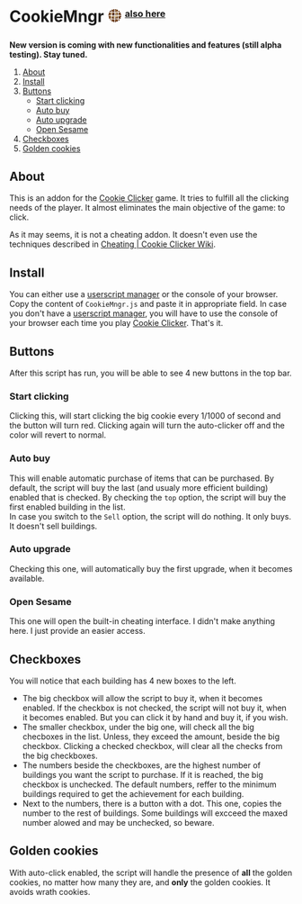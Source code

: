# CookieMngr ![CookieMngr][cookiemnger] <sub><sup><sup>[also here](https://nikotaf.github.io/CookieMngr/)</sup></sup></sub>
[cookiemnger]: /CookieMngr.png?raw=true "CookieMngr icon"
**New version is coming with new functionalities and features (still alpha testing). Stay tuned.**
1. [About](#about)
2. [Install](#install)
3. [Buttons](#buttons)
    * [Start clicking](#start-clicking)
    * [Auto buy](#auto-buy)
    * [Auto upgrade](#auto-clicker)
    * [Open Sesame](#open-sesame)
4. [Checkboxes](#checkboxes)
5. [Golden cookies](#golden-cookies)
<a name="about"></a>
## About
This is an addon for the [Cookie Clicker](http://orteil.dashnet.org/cookieclicker/) game. It tries to fulfill all the clicking needs of the player. It almost eliminates the main objective of the game: to click.

As it may seems, it is not a cheating addon. It doesn't even use the techniques described in [Cheating | Cookie Clicker Wiki](http://cookieclicker.wikia.com/wiki/Cheating).

<a name="install"></a>
## Install
You can either use a [userscript manager](https://en.wikipedia.org/wiki/Userscript_manager) or the console of your browser.<br/>
Copy the content of `CookieMngr.js` and paste it in appropriate field. In case you don't have a [userscript manager](https://en.wikipedia.org/wiki/Userscript_manager), you will have to use the console of your browser each time you play [Cookie Clicker](http://orteil.dashnet.org/cookieclicker/). That's it.

<a name="buttons"></a>
## Buttons
After this script has run, you will be able to see 4 new buttons in the top bar.
<a name="start-clicking"></a>
### Start clicking
Clicking this, will start clicking the big cookie every 1/1000 of second and the button will turn red. Clicking again will turn the auto-clicker off and the color will revert to normal.
<a name="auto-buy"></a>
### Auto buy
This will enable automatic purchase of items that can be purchased. By default, the script will buy the last (and usualy more efficient building) enabled that is checked. By checking the `top` option, the script will buy the first enabled building in the list.<br/>
In case you switch to the `Sell` option, the script will do nothing. It only buys. It doesn't sell buildings.
<a name="auto-clicker"></a>
### Auto upgrade
Checking this one, will automatically buy the first upgrade, when it becomes available.
<a name="open-sesame"></a>
### Open Sesame
This one will open the built-in cheating interface. I didn't make anything here. I just provide an easier access.
<a name="checkboxes"></a>
## Checkboxes
You will notice that each building has 4 new boxes to the left.
* The big checkbox will allow the script to buy it, when it becomes enabled. If the checkbox is not checked, the script will not buy it, when it becomes enabled. But you can click it by hand and buy it, if you wish.<br/>
* The smaller checkbox, under the big one, will check all the big checboxes in the list. Unless, they exceed the amount, beside the big checkbox. Clicking a checked checkbox, will clear all the checks from the big checkboxes.<br/>
* The numbers beside the checkboxes, are the highest number of buildings you want the script to purchase. If it is reached, the big checkbox is unchecked. The default numbers, reffer to the minimum buildings required to get the achievement for each building.
* Next to the numbers, there is a button with a dot. This one, copies the number to the rest of buildings. Some buildings will excceed the maxed number alowed and may be unchecked, so beware.
<a href="golden-cookies"></a>
## Golden cookies
With auto-click enabled, the script will handle the presence of **all** the golden cookies, no matter how many they are, and **only** the golden cookies. It avoids wrath cookies.

